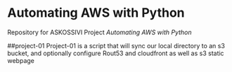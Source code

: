 # Automating AWS with Python
Repository for ASKOSSIVI Project *Automating AWS with  Python*

##project-01
Project-01 is a script that will sync our local directory to an s3 bucket, and optionally configure Rout53 and cloudfront as well as s3 static webpage
